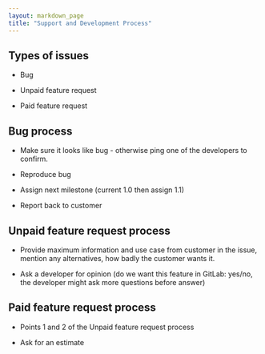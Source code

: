 ```yaml
---
layout: markdown_page
title: "Support and Development Process"
---
```


## Types of issues

* Bug

* Unpaid feature request

* Paid feature request

## Bug process

* Make sure it looks like bug - otherwise ping one of the developers to confirm.

* Reproduce bug

* Assign next milestone  (current 1.0 then assign 1.1)

* Report back to customer

## Unpaid feature request process

* Provide maximum information and use case from customer in the issue,
mention any alternatives, how badly the customer wants it.

* Ask a developer for opinion (do we want this feature in GitLab: yes/no, the developer might ask more questions before answer)

## Paid feature request process

* Points 1 and 2 of the Unpaid feature request process

* Ask for an estimate
